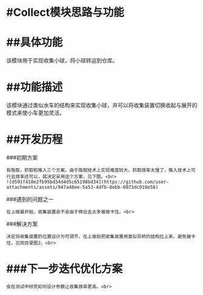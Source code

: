 #Collect模块思路与功能
=========================
##具体功能
========================
  该模块用于实现收集小球，将小球转运到仓库。

##功能描述
========
   该模块通过类似水车的结构来实现收集小球，并可以将收集装置切换收起与展开的模式来使小车更加灵活。
   
##开发历程
=========================

  ###初期方案 <br>
  
    有吸取，抓取和推入三个方案。由于吸取技术上实现难度较大，抓取效率太慢了，推入技术上可行且效率还可以，就决定采用这个方案，见下图。<br>
    ![d591f410e2fb95bd34d4d5c65198bd34](https://github.com/user-attachments/assets/947a48ee-5a53-4dfb-8ebb-0073dc919e58)
  ###遇到的问题之一 <br>
  
    在上坡最开始，收集装置会不会由于伸出去太多被坡卡住。<br>
  ###解决方案 <br>
  
    决定将收集装置的位置设计为可调节，在上坡前把收集装置用类似吊桥的结构拉上来，避免被卡住，见同目录图2。<br>
  ###下一步迭代优化方案 <br>
  =
    会在测试中研究如何设计参数让收集效率更高。<br>



